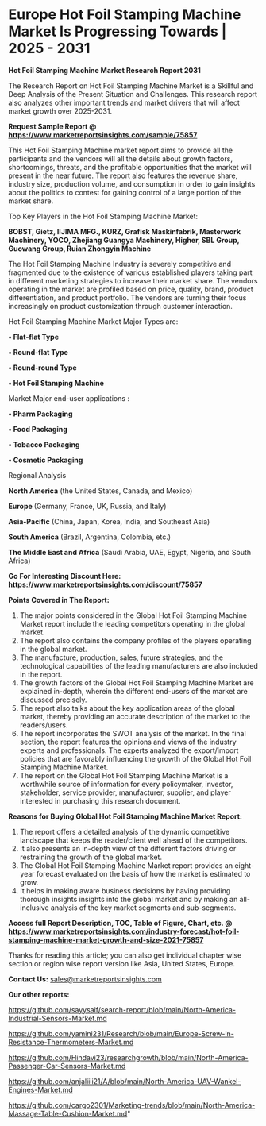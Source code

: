 # Europe Hot Foil Stamping Machine Market Is Progressing Towards | 2025 - 2031

<strong>Hot Foil Stamping Machine Market Research Report 2031</strong>

The Research Report on Hot Foil Stamping Machine Market is a Skillful and Deep Analysis of the Present Situation and Challenges. This research report also analyzes other important trends and market drivers that will affect market growth over 2025-2031.

<strong>Request Sample Report @ <a href=https://www.marketreportsinsights.com/sample/75857>https://www.marketreportsinsights.com/sample/75857</a></strong>

This Hot Foil Stamping Machine market report aims to provide all the participants and the vendors will all the details about growth factors, shortcomings, threats, and the profitable opportunities that the market will present in the near future. The report also features the revenue share, industry size, production volume, and consumption in order to gain insights about the politics to contest for gaining control of a large portion of the market share.

Top Key Players in the Hot Foil Stamping Machine Market:

<strong>BOBST, Gietz, IIJIMA MFG., KURZ, Grafisk Maskinfabrik, Masterwork Machinery, YOCO, Zhejiang Guangya Machinery, Higher, SBL Group, Guowang Group, Ruian Zhongyin Machine</strong>

The Hot Foil Stamping Machine Industry is severely competitive and fragmented due to the existence of various established players taking part in different marketing strategies to increase their market share. The vendors operating in the market are profiled based on price, quality, brand, product differentiation, and product portfolio. The vendors are turning their focus increasingly on product customization through customer interaction.

Hot Foil Stamping Machine Market Major Types are:

<strong>• Flat-flat Type

• Round-flat Type

• Round-round Type

• Hot Foil Stamping Machine</strong>

Market Major end-user applications :

<strong>• Pharm Packaging

• Food Packaging

• Tobacco Packaging

• Cosmetic Packaging</strong>

Regional Analysis

</u><strong><b>North America</b></strong> (the United States, Canada, and Mexico)

<strong><b>Europe </b></strong>(Germany, France, UK, Russia, and Italy)

<strong><b>Asia-Pacific</b></strong> (China, Japan, Korea, India, and Southeast Asia)

<strong><b>South America</b></strong> (Brazil, Argentina, Colombia, etc.)

<strong><b>The Middle East and Africa</b></strong> (Saudi Arabia, UAE, Egypt, Nigeria, and South Africa)

<strong>Go For Interesting Discount Here: <a href=https://www.marketreportsinsights.com/discount/75857>https://www.marketreportsinsights.com/discount/75857</a></strong>

<strong>Points Covered in The Report:</strong>
<ol>
  <li>The major points considered in the Global Hot Foil Stamping Machine Market report include the leading competitors operating in the global market.</li>
  <li>The report also contains the company profiles of the players operating in the global market.</li>
  <li>The manufacture, production, sales, future strategies, and the technological capabilities of the leading manufacturers are also included in the report.</li>
  <li>The growth factors of the Global Hot Foil Stamping Machine Market are explained in-depth, wherein the different end-users of the market are discussed precisely.</li>
  <li>The report also talks about the key application areas of the global market, thereby providing an accurate description of the market to the readers/users.</li>
  <li>The report incorporates the SWOT analysis of the market. In the final section, the report features the opinions and views of the industry experts and professionals. The experts analyzed the export/import policies that are favorably influencing the growth of the Global Hot Foil Stamping Machine Market.</li>
  <li>The report on the Global Hot Foil Stamping Machine Market is a worthwhile source of information for every policymaker, investor, stakeholder, service provider, manufacturer, supplier, and player interested in purchasing this research document.</li>
</ol>
<strong>Reasons for Buying Global Hot Foil Stamping Machine Market Report:</strong>

<ol>
  <li>The report offers a detailed analysis of the dynamic competitive landscape that keeps the reader/client well ahead of the competitors.</li>
  <li>It also presents an in-depth view of the different factors driving or restraining the growth of the global market.</li>
  <li>The Global Hot Foil Stamping Machine Market report provides an eight-year forecast evaluated on the basis of how the market is estimated to grow.</li>
  <li>It helps in making aware business decisions by having providing thorough insights insights into the global market and by making an all-inclusive analysis of the key market segments and sub-segments.</li>
</ol>
<strong>Access full Report Description, TOC, Table of Figure, Chart, etc. @ <a href=https://www.marketreportsinsights.com/industry-forecast/hot-foil-stamping-machine-market-growth-and-size-2021-75857>https://www.marketreportsinsights.com/industry-forecast/hot-foil-stamping-machine-market-growth-and-size-2021-75857</a></strong>


Thanks for reading this article; you can also get individual chapter wise section or region wise report version like Asia, United States, Europe.

<strong>Contact Us:</strong>
sales@marketreportsinsights.com

<strong>Our other reports:</strong>

<a href=https://github.com/sayysaif/search-report/blob/main/North-America-Industrial-Sensors-Market.md>https://github.com/sayysaif/search-report/blob/main/North-America-Industrial-Sensors-Market.md</a>

<a href=https://github.com/yamini231/Research/blob/main/Europe-Screw-in-Resistance-Thermometers-Market.md>https://github.com/yamini231/Research/blob/main/Europe-Screw-in-Resistance-Thermometers-Market.md</a>

<a href=https://github.com/Hindavi23/researchgrowth/blob/main/North-America-Passenger-Car-Sensors-Market.md>https://github.com/Hindavi23/researchgrowth/blob/main/North-America-Passenger-Car-Sensors-Market.md</a>

<a href=https://github.com/anjaliiii21/A/blob/main/North-America-UAV-Wankel-Engines-Market.md>https://github.com/anjaliiii21/A/blob/main/North-America-UAV-Wankel-Engines-Market.md</a>

<a href=https://github.com/cargo2301/Marketing-trends/blob/main/North-America-Massage-Table-Cushion-Market.md>https://github.com/cargo2301/Marketing-trends/blob/main/North-America-Massage-Table-Cushion-Market.md</a>"
